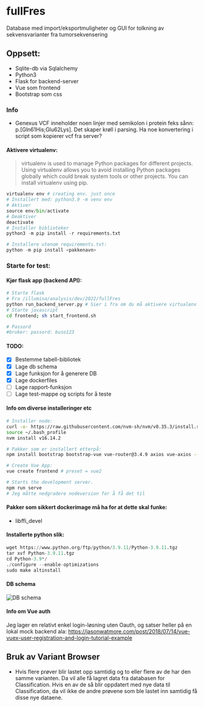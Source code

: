 # fullFres
Database med import/eksportmuligheter og GUI for tolkning av sekvensvarianter fra tumorsekvensering

## Oppsett:
* Sqlite-db via Sqlalchemy
* Python3 
* Flask for backend-server
* Vue som frontend
* Bootstrap som css

### Info
* Genexus VCF inneholder noen linjer med semikolon i protein feks sånn: p.[Gln61His;Glu62Lys]. Det skaper krøll i parsing. Ha noe konvertering i script som kopierer vcf fra server?

#### Aktivere virtualenv:
> virtualenv is used to manage Python packages for different projects. Using virtualenv allows you to avoid installing Python packages globally which could break system tools or other projects. You can install virtualenv using pip.

```python
virtualenv env # creating env. just once
# Installert med: python3.9 -m venv env
# Aktiver
source env/bin/activate
# Deaktiver
deactivate
# Installer biblioteker
python3 -m pip install -r requirements.txt

# Installere utenom requirements.txt:
python -m pip install <pakkenavn>
```
### Starte for test:
#### Kjør flask app (backend API):
```sh
# Starte flask 
# Fra /illumina/analysis/dev/2022/fullFres
python run_backend_server.py # Sier i fra om du må aktivere virtualenv
# Starte javascript
cd frontend; sh start_frontend.sh 

# Passord 
#bruker: passord: buso123
```

#### TODO:
- [x] Bestemme tabell-bibliotek
- [x] Lage db schema
- [x] Lage funksjon for å generere DB
- [x] Lage dockerfiles
- [ ] Lage rapport-funksjon
- [ ] Lage test-mappe og scripts for å teste

#### Info om diverse installeringer etc
```sh
# Installer node:
curl -o- https://raw.githubusercontent.com/nvm-sh/nvm/v0.35.3/install.sh | bash
source ~/.bash_profile
nvm install v16.14.2

# Pakker som er installert etterpå:
npm install bootstrap bootstrap-vue vue-router@3.4.9 axios vue-axios --save

# Create Vue App:
vue create frontend # preset = vue2

# Starts the development server.
npm run serve
# Jeg måtte nedgradere nodeversion for å få det til
```

#### Pakker som sikkert dockerimage må ha for at dette skal funke:
* libffi_devel

#### Installerte python slik:
```python
wget https://www.python.org/ftp/python/3.9.11/Python-3.9.11.tgz
tar xvf Python-3.9.11.tgz
cd Python-3.9*/
./configure --enable-optimizations
sudo make altinstall
```

#### DB schema
![DB schema](https://raw.githubusercontent.com/oyvindbusk/fullFres/main/db/DB%20schema.png)

#### Info om Vue auth
Jeg lager en relativt enkel login-løsning uten Oauth, og satser heller på en lokal mock backend ala: https://jasonwatmore.com/post/2018/07/14/vue-vuex-user-registration-and-login-tutorial-example

## Bruk av Variant Browser


* Hvis flere prøver blir lastet opp samtidig og to eller flere av de har den samme varianten. Da vil alle få lagret data fra databasen for Classification. Hvis en av de så blir oppdatert med nye data til Classification, da vil ikke de andre prøvene som ble lastet inn samtidig få disse nye dataene.
